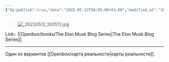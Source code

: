```yaml
---
{"dg-publish":true,"date":"2022-05-12T10:05:00+03:00","modified_at":"2024-01-29T11:21:16+03:00","title":"reality box with feedback loops","aliases":"reality box with feedback loops","dg-path":"/quotes/202205121005.md","permalink":"/quotes/202205121005/","dgPassFrontmatter":true}
---
```



> ![_20220512_100513.jpg](/openbox/assets/img/_20220512_100513.jpg)

Link:: [[Openbox/books/The Elon Musk Blog Series|The Elon Musk Blog Series]]

---

Один из вариантов [[Openbox/карта реальности|карты реальности]].

